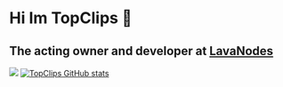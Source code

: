 # Hi Im TopClips 👋
## The acting owner and developer at [LavaNodes](https://lavanodes.ml) 

![](https://komarev.com/ghpvc/?username=topclips)
[![TopClips GitHub stats](https://github-readme-stats.vercel.app/api?username=topclips)](https://github.com/topclips/github-readme-stats)
